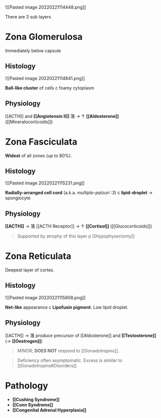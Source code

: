![[Pasted image 20220221114448.png]]

There are 3 sub layers

# Zona Glomerulosa
Immediately below capsule

## Histology

![[Pasted image 20220221114841.png]]

**Ball-like cluster** of cells c foamy cytoplasm

## Physiology
[[ACTH]] and **[[Angiotensin II]]** 落 → ↑ **[[Aldosterone]]** ([[Mineralocorticoids]])

# Zona Fasciculata
**Widest** of all zones (up to 80%).

## Histology

![[Pasted image 20220221115231.png]]

**Radially-arranged cell cord** (a.k.a. *multiple-paizuri :3*) c **lipid-droplet** → spongiocyte

## Physiology 
**[[ACTH]]** → 落 [[ACTH Receptor]] → ↑ **[[Cortisol]]** ([[Glucocorticoids]])

> Supported by atrophy of this layer p [[Hypophysectomy]]

# Zona Reticulata
Deepest layer of cortex.

## Histology

![[Pasted image 20220221115808.png]]

**Net-like** appearance c **Lipofusin pigment**. Low lipid droplet. 

## Physiology
[[ACTH]] → 落 produce precursor of [[Aldosterone]] and **[[Testosterone]]** (→ **[[Oestrogen]]**)

> MINOR; **DOES NOT** respond to [[Gonadotropins]].

> Deficiency often asymptomatic. Excess is similar to [[Gonadotropins#Disorders]]

# Pathology
- **[[Cushing Syndrome]]**
- **[[Conn Syndrome]]**
- **[[Congenital Adrenal Hyperplasia]]**